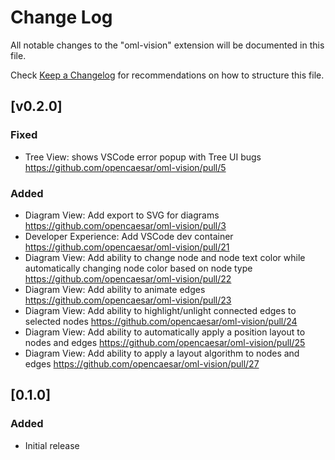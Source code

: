 # Change Log

All notable changes to the "oml-vision" extension will be documented in this file.

Check [Keep a Changelog](http://keepachangelog.com/) for recommendations on how to structure this file.

## [v0.2.0]

### Fixed
- Tree View: shows VSCode error popup with Tree UI bugs https://github.com/opencaesar/oml-vision/pull/5

### Added
- Diagram View: Add export to SVG for diagrams https://github.com/opencaesar/oml-vision/pull/3
- Developer Experience: Add VSCode dev container https://github.com/opencaesar/oml-vision/pull/21
- Diagram View: Add ability to change node and node text color while automatically changing node color based on node type https://github.com/opencaesar/oml-vision/pull/22
- Diagram View: Add ability to animate edges https://github.com/opencaesar/oml-vision/pull/23
- Diagram View: Add ability to highlight/unlight connected edges to selected nodes https://github.com/opencaesar/oml-vision/pull/24
- Diagram View: Add ability to automatically apply a position layout to nodes and edges https://github.com/opencaesar/oml-vision/pull/25
- Diagram View: Add ability to apply a layout algorithm to nodes and edges https://github.com/opencaesar/oml-vision/pull/27

## [0.1.0]

### Added
- Initial release